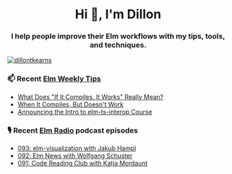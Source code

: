 <h1 align="center">Hi 👋, I'm Dillon</h1>
<h3 align="center">I help people improve their Elm workflows with my tips, tools, and techniques.</h3>


<p align="left"> <a href="https://twitter.com/dillontkearns" target="blank"><img src="https://img.shields.io/twitter/follow/dillontkearns" alt="dillontkearns" /></a> </p>


### 📫 Recent [Elm Weekly Tips](https://incrementalelm.com/tips)
<!-- BLOG-POST-LIST:START -->
- [What Does &quot;If It Compiles, It Works&quot; Really Mean?](https://incrementalelm.com/if-it-compiles-it-works)
- [When It Compiles, But Doesn&#39;t Work](https://incrementalelm.com/when-it-compiles-but-doesnt-work)
- [Announcing the Intro to elm-ts-interop Course](https://incrementalelm.com/announcing-elm-ts-interop-course)
<!-- BLOG-POST-LIST:END -->

### 🎙 Recent [Elm Radio](https://elm-radio.com/) podcast episodes
<!-- ELM-RADIO-LIST:START -->
- [093: elm-visualization with Jakub Hampl](https://elm-radio.com/episode/elm-visualization)
- [092: Elm News with Wolfgang Schuster](https://elm-radio.com/episode/elm-news)
- [091: Code Reading Club with Katja Mordaunt](https://elm-radio.com/episode/code-reading-club)
<!-- ELM-RADIO-LIST:END -->
